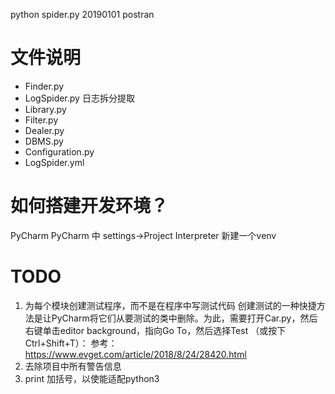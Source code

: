 python spider.py 20190101 postran

# 文件说明
* Finder.py
* LogSpider.py  日志拆分提取
* Library.py
* Filter.py
* Dealer.py
* DBMS.py
* Configuration.py
* LogSpider.yml


# 如何搭建开发环境？
PyCharm
PyCharm 中 settings->Project Interpreter 新建一个venv 



# TODO
1. 为每个模块创建测试程序，而不是在程序中写测试代码
创建测试的一种快捷方法是让PyCharm将它们从要测试的类中删除。为此，需要打开Car.py，然后右键单击editor background，指向Go To，然后选择Test （或按下 Ctrl+Shift+T）：
参考： https://www.evget.com/article/2018/8/24/28420.html
1. 去除项目中所有警告信息
1. print 加括号，以使能适配python3



